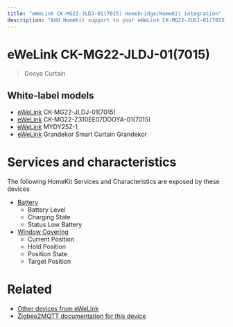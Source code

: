 ```yaml
---
title: "eWeLink CK-MG22-JLDJ-01(7015) Homebridge/HomeKit integration"
description: "Add HomeKit support to your eWeLink CK-MG22-JLDJ-01(7015), using Homebridge, Zigbee2MQTT and homebridge-z2m."
---
```

<!---
This file has been GENERATED using src/docgen/docgen.ts
DO NOT EDIT THIS FILE MANUALLY!
-->
# eWeLink CK-MG22-JLDJ-01(7015)
> Dooya Curtain


## White-label models
* [eWeLink](../index.md#ewelink) CK-MG22-JLDJ-01(7015)
* [eWeLink](../index.md#ewelink) CK-MG22-Z310EE07DOOYA-01(7015)
* [eWeLink](../index.md#ewelink) MYDY25Z-1
* [eWeLink](../index.md#ewelink) Grandekor Smart Curtain Grandekor

# Services and characteristics
The following HomeKit Services and Characteristics are exposed by
these devices

* [Battery](../../battery.md)
  * Battery Level
  * Charging State
  * Status Low Battery
* [Window Covering](../../cover.md)
  * Current Position
  * Hold Position
  * Position State
  * Target Position


# Related
* [Other devices from eWeLink](../index.md#ewelink)
* [Zigbee2MQTT documentation for this device](https://www.zigbee2mqtt.io/devices/CK-MG22-JLDJ-01(7015).html)